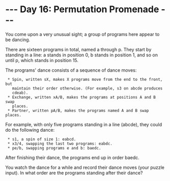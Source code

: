 # --- Day 16: Permutation Promenade ---

   You come upon a very unusual sight; a group of programs here appear to be
   dancing.

   There are sixteen programs in total, named a through p. They start by
   standing in a line: a stands in position 0, b stands in position 1, and so
   on until p, which stands in position 15.

   The programs' dance consists of a sequence of dance moves:

     * Spin, written sX, makes X programs move from the end to the front, but
       maintain their order otherwise. (For example, s3 on abcde produces
       cdeab).
     * Exchange, written xA/B, makes the programs at positions A and B swap
       places.
     * Partner, written pA/B, makes the programs named A and B swap places.

   For example, with only five programs standing in a line (abcde), they
   could do the following dance:

     * s1, a spin of size 1: eabcd.
     * x3/4, swapping the last two programs: eabdc.
     * pe/b, swapping programs e and b: baedc.

   After finishing their dance, the programs end up in order baedc.

   You watch the dance for a while and record their dance moves (your puzzle
   input). In what order are the programs standing after their dance?

